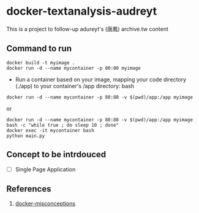 # docker-textanalysis-audreyt
This is a project to follow-up adureyt's (唐鳳) archive.tw content 


## Command to run 

```
docker build -t myimage .
docker run -d --name mycontainer -p 80:80 myimage
```

- Run a container based on your image, mapping your code directory (./app) to your container's /app directory: bash

```
docker run -d --name mycontainer -p 80:80 -v $(pwd)/app:/app myimage
```

or 

```
docker run -d --name mycontainer -p 80:80 -v $(pwd)/app:/app myimage bash -c "while true ; do sleep 10 ; done"
docker exec -it mycontainer bash
python main.py
```

## Concept to be intrdouced
- [ ] Single Page Application

## References
1. [docker-misconceptions](https://valdhaus.co/writings/docker-misconceptions/)